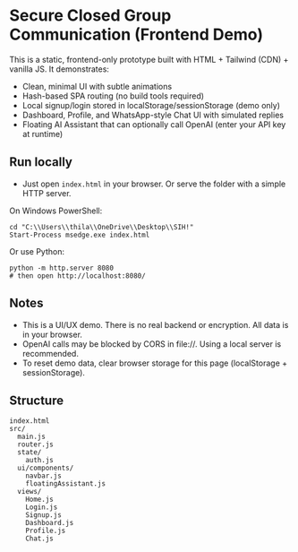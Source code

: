 # Secure Closed Group Communication (Frontend Demo)

This is a static, frontend-only prototype built with HTML + Tailwind (CDN) + vanilla JS. It demonstrates:

- Clean, minimal UI with subtle animations
- Hash-based SPA routing (no build tools required)
- Local signup/login stored in localStorage/sessionStorage (demo only)
- Dashboard, Profile, and WhatsApp-style Chat UI with simulated replies
- Floating AI Assistant that can optionally call OpenAI (enter your API key at runtime)

## Run locally

- Just open `index.html` in your browser. Or serve the folder with a simple HTTP server.

On Windows PowerShell:

```
cd "C:\\Users\\thila\\OneDrive\\Desktop\\SIH!"
Start-Process msedge.exe index.html
```

Or use Python:

```
python -m http.server 8080
# then open http://localhost:8080/
```

## Notes
- This is a UI/UX demo. There is no real backend or encryption. All data is in your browser.
- OpenAI calls may be blocked by CORS in file://. Using a local server is recommended.
- To reset demo data, clear browser storage for this page (localStorage + sessionStorage).

## Structure
```
index.html
src/
  main.js
  router.js
  state/
    auth.js
  ui/components/
    navbar.js
    floatingAssistant.js
  views/
    Home.js
    Login.js
    Signup.js
    Dashboard.js
    Profile.js
    Chat.js
```


